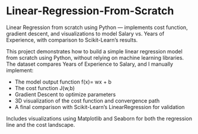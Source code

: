 # Linear-Regression-From-Scratch
Linear Regression from scratch using Python — implements cost function, gradient descent, and visualizations to model Salary vs. Years of Experience, with comparison to Scikit-Learn’s results.

This project demonstrates how to build a simple linear regression model from scratch using Python, without relying on machine learning libraries. The dataset compares Years of Experience to Salary, and I manually implement:

- The model output function f(x)= wx + b
- The cost function J(w,b)
- Gradient Descent to optimize parameters
- 3D visualization of the cost function and convergence path
- A final comparison with Scikit-Learn’s LinearRegression for validation

Includes visualizations using Matplotlib and Seaborn for both the regression line and the cost landscape.

